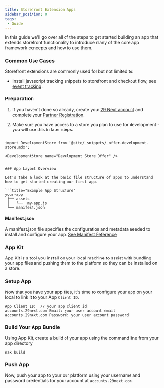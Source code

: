 ```yaml
---
title: Storefront Extension Apps
sidebar_position: 0
tags:
 - Guide
---
```


In this guide we'll go over all of the steps to get started building an app that extends storefront functionality to introduce many of the core app framework concepts and how to use them.

### Common Use Cases

Storefront extensions are commonly used for but not limited to:

- Install javascript tracking snippets to storefront and checkout flow, see [event tracking](/docs/apps/event-tracking.md).

### Preparation

1. If you haven't done so already, create your [29 Next account](https://accounts.29next.com) and complete your [Partner Registration](https://accounts.29next.com/partners/).

2. Make sure you have access to a store you plan to use for development - you will use this in later steps.

```mdx-code-block

import DevelopmentStore from '@site/_snippets/_offer-development-store.mdx';

<DevelopmentStore name="Development Store Offer" />


### App Layout Overview

Let's take a look at the basic file structure of apps to understand how to get started creating our first app.

```title="Example App Structure"
your-app
 ├── assets
 │   └──  my-app.js
 └── manifest.json
```

#### Manifest.json

A manifest.json file specifies the configuration and metadata needed to install and configure your app. [See Manifest Reference](/docs/apps/manifest/)


### App Kit

App Kit is a tool you install on your local machine to assist with bundling your app files and pushing them to the platform so they can be installed on a store.


### Setup App
Now that you have your app files, it's time to configure your app on your local to link it to your App `Client ID`.



```
App Client ID:  // your app client id
accounts.29next.com Email: your user account email
accounts.29next.com Password: your user account password

```




### Build Your App Bundle

Using App Kit, create a build of your app using the command line from your app directory.

```
nak build
```

### Push App
Now, push your app to your our platform using your username and password credentials for your account at `accounts.29next.com`.


